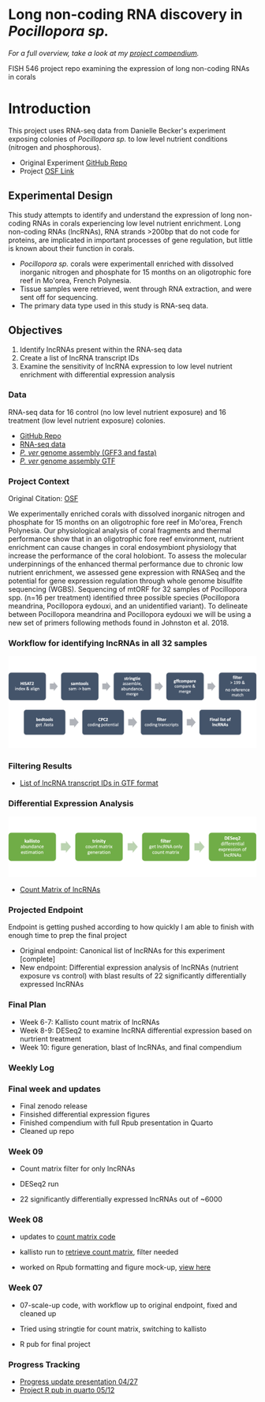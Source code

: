 # Long non-coding RNA discovery in *Pocillopora sp.*

*For a full overview, take a look at my [project compendium](https://rpubs.com/zbengt/coral-lncRNA-discovery).*

FISH 546 project repo examining the expression of long non-coding RNAs in corals

# Introduction

This project uses RNA-seq data from Danielle Becker's experiment exposing colonies of *Pocillopora sp.* to low level nutrient conditions (nitrogen and phosphorous).

-   Original Experiment [GitHub Repo](https://github.com/hputnam/Becker_E5)
-   Project [OSF Link](https://osf.io/uayvk/)

## Experimental Design

This study attempts to identify and understand the expression of long non-coding RNAs in corals experiencing low level nutrient enrichment. Long non-coding RNAs (lncRNAs), RNA strands \>200bp that do not code for proteins, are implicated in important processes of gene regulation, but little is known about their function in corals.

-   *Pocillopora sp.* corals were experimentall enriched with dissolved inorganic nitrogen and phosphate for 15 months on an oligotrophic fore reef in Mo'orea, French Polynesia.
-   Tissue samples were retrieved, went through RNA extraction, and were sent off for sequencing.
-   The primary data type used in this study is RNA-seq data.

## Objectives

1.  Identify lncRNAs present within the RNA-seq data
2.  Create a list of lncRNA transcript IDs
3.  Examine the sensitivity of lncRNA expression to low level nutrient enrichment with differential expression analysis

### Data

RNA-seq data for 16 control (no low level nutrient exposure) and 16 treatment (low level nutrient exposure) colonies.

-   [GitHub Repo](https://github.com/hputnam/Becker_E5)
-   [RNA-seq data](https://gannet.fish.washington.edu/Atumefaciens/hputnam-Becker_E5/Becker_RNASeq/data/trimmed/)
-   [*P. ver* genome assembly (GFF3 and fasta)](http://pver.reefgenomics.org/download/)
-   [*P. ver* genome assembly GTF](https://gannet.fish.washington.edu/Atumefaciens/20230127-pver-gff_to_gtf/)

### Project Context

Original Citation: [OSF](https://osf.io/uayvk/)

We experimentally enriched corals with dissolved inorganic nitrogen and phosphate for 15 months on an oligotrophic fore reef in Mo'orea, French Polynesia. Our physiological analysis of coral fragments and thermal performance show that in an oligotrophic fore reef environment, nutrient enrichment can cause changes in coral endosymbiont physiology that increase the performance of the coral holobiont. To assess the molecular underpinnings of the enhanced thermal performance due to chronic low nutrient enrichment, we assessed gene expression with RNASeq and the potential for gene expression regulation through whole genome bisulfite sequencing (WGBS). Sequencing of mtORF for 32 samples of Pocillopora spp. (n=16 per treatment) identified three possible species (Pocillopora meandrina, Pocillopora eydouxi, and an unidentified variant). To delineate between Pocillopora meandrina and Pocillopora eydouxi we will be using a new set of primers following methods found in Johnston et al. 2018.

### Workflow for identifying lncRNAs in all 32 samples

![image](https://github.com/zbengt/zbengt.github.io/blob/master/assets/img/lncRNA-disc.png?raw=true)

### Filtering Results

- [List of lncRNA transcript IDs in GTF format](https://github.com/course-fish546-2023/zach-lncRNA/blob/main/output/merged_final_lncRNAs.gtf)

### Differential Expression Analysis 

![image](https://github.com/course-fish546-2023/zach-lncRNA/blob/main/data/DGE-workflow.png?raw=true)

- [Count Matrix of lncRNAs](https://github.com/course-fish546-2023/zach-lncRNA/blob/main/output/filtered_count_matrix.tsv)

### Projected Endpoint

Endpoint is getting pushed according to how quickly I am able to finish with enough time to prep the final project

-   Original endpoint: Canonical list of lncRNAs for this experiment [complete]
-   New endpoint: Differential expression analysis of lncRNAs (nutrient exposure vs control) with blast results of 22 significantly differentially expressed lncRNAs

### Final Plan

-   Week 6-7: Kallisto count matrix of lncRNAs
-   Week 8-9: DESeq2 to examine lncRNA differential expression based on nurtrient treatment
-   Week 10: figure generation, blast of lncRNAs, and final compendium

### Weekly Log

### Final week and updates

- Final zenodo release
- Finsished differential expression figures
- Finished compendium with full Rpub presentation in Quarto
- Cleaned up repo

### Week 09

-   Count matrix filter for only lncRNAs

-   DESeq2 run

-   22 significantly differentially expressed lncRNAs out of \~6000

### Week 08

-   updates to [count matrix code](https://github.com/course-fish546-2023/zach-lncRNA/blob/main/code/09-count-matrix.Rmd)

-   kallisto run to [retrieve count matrix](https://github.com/course-fish546-2023/zach-lncRNA/blob/main/output/count_matrix.isoform.counts.matrix), filter needed

-   worked on Rpub formatting and figure mock-up, [view here](https://rpubs.com/zbengt/1040642)

### Week 07

-   07-scale-up code, with workflow up to original endpoint, fixed and cleaned up

-   Tried using stringtie for count matrix, switching to kallisto

-   R pub for final project

### Progress Tracking

-   [Progress update presentation 04/27](https://rpubs.com/zbengt/1034660)
-   [Project R pub in quarto 05/12](https://rpubs.com/zbengt/1040642)

### 

